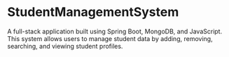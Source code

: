 # StudentManagementSystem
A full-stack application built using Spring Boot, MongoDB, and JavaScript. This system allows users to manage student data by adding, removing, searching, and viewing student profiles.
